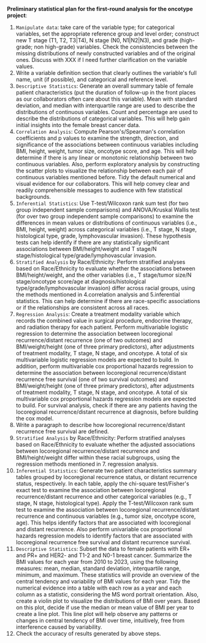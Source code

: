 **Preliminary statistical plan for the first-round analysis for the oncotype project**:

1. `Manipulate data`: take care of the variable type; for categorical variables, set the appropriate reference group and level order; construct new T stage (T1, T2, T3|T4), N stage (N0, N1|N2|N3), and grade (high-grade; non high-grade) variables. Check the consistencies between the missing distributions of newly constructed variables and of the original ones. Discuss with XXX if I need further clarification on the variable values.
2. Write a variable definition section that clearly outlines the variable's full name, unit (if possible), and categorical and reference level.
3. `Descriptive Statistics`: Generate an overall summary table of female patient characteristics (put the duration of follow-up in the front places as our collaborators often care about this variable). Mean with standard deviation, and median with interquartile range are used to describe the distributions of continuous variables. Count and percentage are used to describe the distributions of categorical variables. This will help gain initial insights into the female breast cancer data.
4. `Correlation Analysis`: Compute Pearson's/Spearman's correlation coefficients and p values to examine the strength, direction, and significance of the associations between continuous variables including BMI, height, weight, tumor size, oncotype score, and age. This will help determine if there is any linear or monotonic relationship between two continuous variables. Also, perform exploratory analysis by constructing the scatter plots to visualize the relationship between each pair of continuous variables mentioned before. Tidy the default numerical and visual evidence for our collaborators. This will help convey clear and readily comprehensible messages to audience with few statistical backgrounds.
5. `Inferential Statistics`: Use T-test/Wilcoxon rank sum test (for two group independent sample comparisons) and ANOVA/Kruskal Wallis test (for over two group independent sample comparisons) to examine the differences in mean values or distributions of continuous variables (i.e., BMI, height, weight) across categorical variables (i.e., T stage, N stage, histological type, grade, lymphovascular invasion). These hypothesis tests can help identify if there are any statistically significant associations between BMI/height/weight and T stage/N stage/histological type/grade/lymphovascular invasion.
6. `Stratified Analysis` by Race/Ethnicity: Perform stratified analyses based on Race/Ethnicity to evaluate whether the associations between BMI/height/weight, and the other variables (i.e., T stage/tumor size/N stage/oncotype score/age at diagnosis/histological type/grade/lymphovascular invasion) differ across racial groups, using the methods mentioned in 4.correlation analysis and 5.inferential statistics. This can help determine if there are race-specific associations or if the relationships are consistent across all races.
7. `Regression Analysis`: Create a treatment modality variable which records the combined value in surgical procedure, endocrine therapy, and radiation therapy for each patient. Perform multivariable logistic regression to determine the association between locoregional recurrence/distant recurrence (one of two outcomes) and BMI/weight/height (one of three primary predictors), after adjustments of treatment modality, T stage, N stage, and oncotype. A total of six multivariable logistic regression models are expected to build. In addition, perform multivariable cox proportional hazards regression to determine the association between locoregional recurrence/distant recurrence free survival (one of two survival outcomes) and BMI/weight/height (one of three primary predictors), after adjustments of treatment modality, T stage, N stage, and oncotype. A total of six multivariable cox proportional hazards regression models are expected to build. For survival analysis, check if there are any patients having the locoregional recurrence/distant recurrence at diagnosis, before building the cox model. 
8. Write a paragraph to describe how locoregional recurrence/distant recurrence free survival are defined.
9. `Stratified Analysis` by Race/Ethnicity: Perform stratified analyses based on Race/Ethnicity to evaluate whether the adjusted associations between locoregional recurrence/distant recurrence and BMI/height/weight differ within these racial subgroups, using the regression methods mentioned in 7. regression analysis.
10. `Inferential Statistics`: Generate two patient characteristics summary tables grouped by locoregional recurrence status, or distant recurrence status, respectively. In each table, apply the chi-square test/Fisher's exact test to examine the association between locoregional recurrence/distant recurrence and other categorical variables (e.g., T stage, N stage, histological type). Apply the T-test/Wilcoxon rank sum test to examine the association between locoregional recurrence/distant recurrence and continuous variables (e.g., tumor size, oncotype score, age). This helps identify factors that are associated with locoregional and distant recurrence. Also perform univariable cox proportional hazards regression models to identify factors that are associated with locoregional recurrence free survival and distant recurrence survival. 
11. `Descriptive Statistics`: Subset the data to female patients with ER+ and PR+ and HER2- and T1-2 and N0-1 breast cancer. Summarize the BMI values for each year from 2010 to 2023, using the following measures: mean, median, standard deviation, interquartile range, minimum, and maximum. These statistics will provide an overview of the central tendency and variability of BMI values for each year. Tidy the numerical evidence into a table with each row as a year and each column as a statistic, considering the MS word portrait orientation. Also, create a violin plot to visualize the distributions of BMI over years. Based on this plot, decide if use the median or mean value of BMI per year to create a line plot. This line plot will help observe any patterns or changes in central tendency of BMI over time, intuitively, free from interference caused by variability.
12. Check the accuracy of results generated by above steps.
